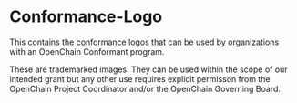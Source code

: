 # Conformance-Logo
This contains the conformance logos that can be used by organizations with an OpenChain Conformant program.

These are trademarked images. They can be used within the scope of our intended grant but any other use requires explicit permisson from the OpenChain Project Coordinator and/or the OpenChain Governing Board.
